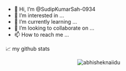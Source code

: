 - 👋 Hi, I’m @SudipKumarSah-0934
- 👀 I’m interested in ...
- 🌱 I’m currently learning ...
- 💞️ I’m looking to collaborate on ...
- 📫 How to reach me ...

<!---
SudipKumarSah-0934/SudipKumarSah-0934 is a ✨ special ✨ repository because its `README.md` (this file) appears on your GitHub profile.
You can click the Preview link to take a look at your changes.
--->
📈 my github stats

<p align="center"> <img src="https://github-readme-stats.vercel.app/api?username=SudipKumarSah-0934&show_icons=true&theme=gotham" alt="abhisheknaiidu" />
